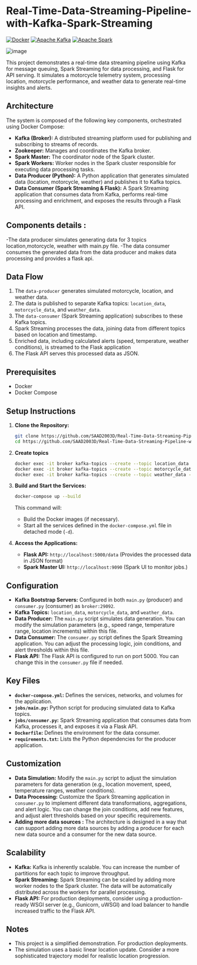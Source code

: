 
# Real-Time-Data-Streaming-Pipeline-with-Kafka-Spark-Streaming
[![Docker](https://img.shields.io/badge/Docker-2496ED?style=for-the-badge&logo=docker&logoColor=white)](https://www.docker.com/)
[![Apache Kafka](https://img.shields.io/badge/Apache%20Kafka-231F20?style=for-the-badge&logo=apachekafka&logoColor=white)](https://kafka.apache.org/)
[![Apache Spark](https://img.shields.io/badge/Apache%20Spark-E25A1C?style=for-the-badge&logo=apachespark&logoColor=white)](https://spark.apache.org/)


![image](https://github.com/user-attachments/assets/1fdb1065-9953-4d80-a7c3-665dcd727e47)


This project demonstrates a real-time data streaming pipeline using Kafka for message queuing, Spark Streaming for data processing, and Flask for API serving.  It simulates a motorcycle telemetry system, processing location, motorcycle performance, and weather data to generate real-time insights and alerts.

## Architecture

The system is composed of the following key components, orchestrated using Docker Compose:

*   **Kafka (Broker):**  A distributed streaming platform used for publishing and subscribing to streams of records.
*   **Zookeeper:** Manages and coordinates the Kafka broker.
*   **Spark Master:**  The coordinator node of the Spark cluster.
*   **Spark Workers:**  Worker nodes in the Spark cluster responsible for executing data processing tasks.
*   **Data Producer (Python):**  A Python application that generates simulated data (location, motorcycle, weather) and publishes it to Kafka topics.
*   **Data Consumer (Spark Streaming & Flask):** A Spark Streaming application that consumes data from Kafka, performs real-time processing and enrichment, and exposes the results through a Flask API.

## Components details :

-The data producer simulates generating data for 3 topics location,motorcycle, weather with main.py file.
-The data consumer consumes the generated data from the data producer and makes data processing and provides a flask api.

## Data Flow

1.  The `data-producer` generates simulated motorcycle, location, and weather data.
2.  The data is published to separate Kafka topics: `location_data`, `motorcycle_data`, and `weather_data`.
3.  The `data-consumer` (Spark Streaming application) subscribes to these Kafka topics.
4.  Spark Streaming processes the data, joining data from different topics based on location and timestamp.
5.  Enriched data, including calculated alerts (speed, temperature, weather conditions), is streamed to the Flask application
6.  The Flask API serves this processed data as JSON.

## Prerequisites

*   Docker
*   Docker Compose

## Setup Instructions

1.  **Clone the Repository:**

    ```bash
    git clone https://github.com/SAAD2003D/Real-Time-Data-Streaming-Pipeline-with-Kafka-Spark-Streaming
    cd https://github.com/SAAD2003D/Real-Time-Data-Streaming-Pipeline-with-Kafka-Spark-Streaming
    ```

2.  **Create topics**

    ```bash
    docker exec -it broker kafka-topics --create --topic location_data --partitions 1 --replication-factor 1 --if-not-exists --zookeeper zookeeper:2181
    docker exec -it broker kafka-topics --create --topic motorcycle_data --partitions 1 --replication-factor 1 --if-not-exists --zookeeper zookeeper:2181
    docker exec -it broker kafka-topics --create --topic weather_data --partitions 1 --replication-factor 1 --if-not-exists --zookeeper zookeeper:2181
    ```

3.  **Build and Start the Services:**

    ```bash
    docker-compose up --build
    ```

    This command will:

    *   Build the Docker images (if necessary).
    *   Start all the services defined in the `docker-compose.yml` file in detached mode (`-d`).

4.  **Access the Applications:**

    *   **Flask API:**  `http://localhost:5000/data` (Provides the processed data in JSON format)
    *   **Spark Master UI:** `http://localhost:9090` (Spark UI to monitor jobs.)

## Configuration

*   **Kafka Bootstrap Servers:** Configured in both `main.py` (producer) and `consumer.py` (consumer) as `broker:29092`.
*   **Kafka Topics:** `location_data`, `motorcycle_data`, and `weather_data`.
*   **Data Producer:** The `main.py` script simulates data generation.  You can modify the simulation parameters (e.g., speed range, temperature range, location increments) within this file.
*   **Data Consumer:** The `consumer.py` script defines the Spark Streaming application.  You can adjust the processing logic, join conditions, and alert thresholds within this file.
*   **Flask API:** The Flask API is configured to run on port 5000.  You can change this in the `consumer.py` file if needed.

## Key Files

*   **`docker-compose.yml`:** Defines the services, networks, and volumes for the application.
*   **`jobs/main.py`:** Python script for producing simulated data to Kafka topics.
*   **`jobs/consumer.py`:**  Spark Streaming application that consumes data from Kafka, processes it, and exposes it via a Flask API.
*   **`Dockerfile`:** Defines the environment for the data consumer.
*   **`requirements.txt`:**  Lists the Python dependencies for the producer application.

## Customization

*   **Data Simulation:**  Modify the `main.py` script to adjust the simulation parameters for data generation (e.g., location movement, speed, temperature ranges, weather conditions).
*   **Data Processing:**  Customize the Spark Streaming application in `consumer.py` to implement different data transformations, aggregations, and alert logic. You can change the join conditions, add new features, and adjust alert thresholds based on your specific requirements.
*   **Adding more data sources :** The architecture is designed in a way that can support adding more data sources by adding a producer for each new data source and a consumer for the new data source.

## Scalability

*   **Kafka:** Kafka is inherently scalable. You can increase the number of partitions for each topic to improve throughput.
*   **Spark Streaming:**  Spark Streaming can be scaled by adding more worker nodes to the Spark cluster.  The data will be automatically distributed across the workers for parallel processing.
*   **Flask API:**  For production deployments, consider using a production-ready WSGI server (e.g., Gunicorn, uWSGI) and load balancer to handle increased traffic to the Flask API.

## Notes

*   This project is a simplified demonstration.  For production deployments.
* The simulation uses a basic linear location update. Consider a more sophisticated trajectory model for realistic location progression.
